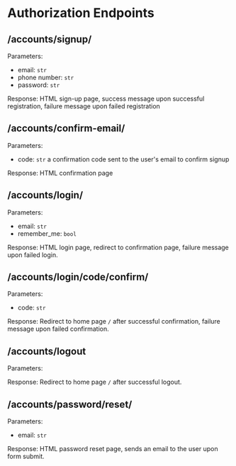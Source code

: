 # Authorization Endpoints

## /accounts/signup/

Parameters:

* email: `str`
* phone number: `str`
* password: `str`

Response: HTML sign-up page, success message upon successful registration, failure message upon failed registration

## /accounts/confirm-email/

Parameters:

* code: `str` a confirmation code sent to the user's email to confirm signup

Response: HTML confirmation page

## /accounts/login/

Parameters: 

* email: `str`
* remember_me: `bool`

Response: HTML login page, redirect to confirmation page, failure message upon failed login.

## /accounts/login/code/confirm/

Parameters:

* code: `str`

Response: Redirect to home page `/` after successful confirmation, failure message upon failed confirmation.

## /accounts/logout

Parameters:

Response: Redirect to home page `/` after successful logout.

## /accounts/password/reset/

Parameters:

* email: `str`

Response: HTML password reset page, sends an email to the user upon form submit.